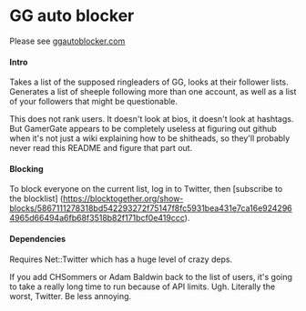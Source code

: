 # GG auto blocker

Please see [ggautoblocker.com](http://ggautoblocker.com)

#### Intro

Takes a list of the supposed ringleaders of GG, looks at their follower lists. Generates a list of sheeple following more than one account, as well as a list of your followers that might be questionable.

This does not rank users. It doesn't look at bios, it doesn't look at hashtags. But GamerGate appears to be completely useless at figuring out github when it's not just a wiki explaining how to be shitheads, so they'll probably never read this README and figure that part out.

#### Blocking

To block everyone on the current list, log in to Twitter, then [subscribe to the blocklist] (https://blocktogether.org/show-blocks/5867111278318bd542293272f75147f8fc5931bea431e7ca16e9242964965d66494a6fb68f3518b82f171bcf0e419ccc).

#### Dependencies

Requires Net::Twitter which has a huge level of crazy deps.

If you add CHSommers or Adam Baldwin back to the list of users, it's going to take a really long time to run because of API limits. Ugh. Literally the worst, Twitter. Be less annoying.

